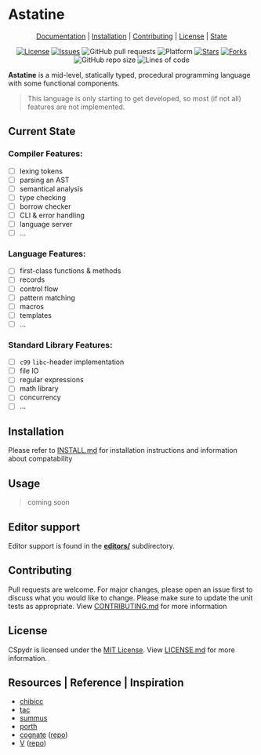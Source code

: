 # Astatine

<div align="center">

[Documentation](https://github.com/spydr06/astatine/wiki) |
[Installation](./INSTALL.md) |
[Contributing](./CONTRIBUTING.md) |
[License](./LICENSE) |
[State](#current-state)

[![License](https://img.shields.io/github/license/spydr06/astatine?style=flat-square)](https://github.com/Spydr06/astatine/blob/main/LICENSE)
[![Issues](https://img.shields.io/github/issues/spydr06/astatine?style=flat-square)](https://github.com/Spydr06/astatine/issues)
![GitHub pull requests](https://img.shields.io/github/issues-pr/spydr06/astatine?style=flat-square)
![Platform](https://img.shields.io/badge/platform-linux_x86__64-blueviolet?style=flat-square)
[![Stars](https://img.shields.io/github/stars/spydr06/astatine?style=flat-square)](https://github.com/Spydr06/astatine/stargazers)
[![Forks](https://img.shields.io/github/forks/spydr06/astatine?style=flat-square)](https://github.com/Spydr06/astatine/network/members)
![GitHub repo size](https://img.shields.io/github/repo-size/spydr06/astatine?style=flat-square)
![Lines of code](https://img.shields.io/tokei/lines/github/spydr06/astatine?style=flat-square)

</div>

**Astatine** is a mid-level, statically typed, procedural programming language with some functional components.

> This language is only starting to get developed, so most (if not all) features are not implemented.

## Current State

### Compiler Features:

- [ ] lexing tokens
- [ ] parsing an AST
- [ ] semantical analysis
- [ ] type checking
- [ ] borrow checker
- [ ] CLI & error handling
- [ ] language server
- [ ] ...

### Language Features:

- [ ] first-class functions & methods
- [ ] records
- [ ] control flow
- [ ] pattern matching
- [ ] macros
- [ ] templates
- [ ] ...

### Standard Library Features:

- [ ] `c99` `libc`-header implementation
- [ ] file IO
- [ ] regular expressions
- [ ] math library
- [ ] concurrency
- [ ] ...

## Installation

Please refer to [INSTALL.md](./INSTALL.md) for installation instructions and information about compatability

## Usage 

> coming soon

## Editor support

Editor support is found in the **[editors/](./editors)** subdirectory.

## Contributing

Pull requests are welcome. For major changes, please open an issue first to discuss what you would like to change.
Please make sure to update the unit tests as appropriate.
View [CONTRIBUTING.md](./CONTRIBUTING.md) for more information

## License

CSpydr is licensed under the [MIT License](https://mit-license.org/). View [LICENSE.md](./LICENSE.md) for more information.

## Resources | Reference | Inspiration

- [chibicc](https://github.com/rui314/chibicc.git)
- [tac](https://github.com/sebbekarlsson/tac.git)
- [summus](https://github.com/igor84/summus.git)
- [porth](https://gitlab.com/tsoding/porth.git)
- [cognate](https://cognate-lang.github.io/) ([repo](https://github.com/cognate-lang/cognate.git))
- [V](https://vlang.io/) ([repo](https://github.com/vlang/v.git))
